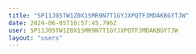 ```yaml
---
title: "SP11J05TW1Z0X1SMR9N7T1GYJXPQTF3MDAKBGYTJW"
date: 2024-06-05T10:57:45.796Z
user: SP11J05TW1Z0X1SMR9N7T1GYJXPQTF3MDAKBGYTJW
layout: "users"
---
```

    